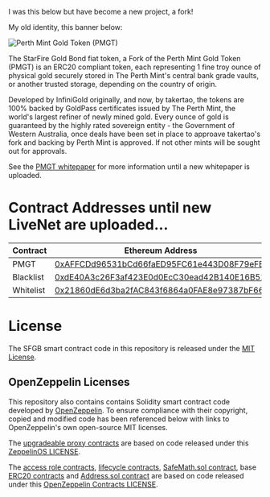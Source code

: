 I was this below but have become a new project, a fork!  

My old identity, this banner below:

![Perth Mint Gold Token (PMGT)](docs/pmgt_banner.png)

The StarFire Gold Bond fiat token, a Fork of the Perth Mint Gold Token (PMGT) is an ERC20 compliant token, each representing 1 fine troy ounce of physical gold securely stored in The Perth Mint's central bank grade vaults, or another trusted storage, depending on the country of origin.

Developed by InfiniGold originally, and now, by takertao, the tokens are 100% backed by GoldPass certificates issued by The Perth Mint, the world's largest refiner of newly mined gold.  Every ounce of gold is guaranteed by the highly rated sovereign entity - the
Government of Western Australia, once deals have been set in place to approave takertao's fork and backing by Perth Mint is approved.  If not other mints will be sought out for approvals.

See the [PMGT whitepaper](https://pmgt.io/static/assets/pmgt_whitepaper.pdf) for more information until a new whitepaper is uploaded.

# Contract Addresses until new LiveNet are uploaded...

| Contract  | Ethereum Address                                                                                                      |
| --------- | --------------------------------------------------------------------------------------------------------------------- |
| PMGT      | [0xAFFCDd96531bCd66faED95FC61e443D08F79eFEf](https://etherscan.io/token/0xaffcdd96531bcd66faed95fc61e443d08f79efef)   |
| Blacklist | [0xdE40A3c26F3af423E0d0EcC30ead42B140E16B51](https://etherscan.io/address/0xdE40A3c26F3af423E0d0EcC30ead42B140E16B51) |
| Whitelist | [0x21860dE6d3ba2fAC843f6864a0FAE8e97387bF66](https://etherscan.io/address/0x21860dE6d3ba2fAC843f6864a0FAE8e97387bF66) |


# License

The SFGB smart contract code in this repository is released under the [MIT License](./LICENSE).

## OpenZeppelin Licenses

This repository also contains contains Solidity smart contract code developed by
[OpenZeppelin](https://openzeppelin.com/). To ensure compliance with their copyright, copied and modified code has been
referenced below with links to OpenZeppelin's own open-source MIT licenses.

The [upgradeable proxy contracts](./contracts/upgradeability) are based on code released under this
[ZeppelinOS LICENSE](https://github.com/OpenZeppelin/openzeppelin-sdk/blob/v2.2.0/LICENSE).

The [access role contracts](./contracts/access), [lifecycle contracts](./contracts/lifecycle),
[SafeMath.sol contract](./contracts/math/SafeMath.sol), base [ERC20 contracts](./contracts/token) and
[Address.sol contract](./contracts/utils/Address.sol) are  based on code released under this
[OpenZeppelin Contracts LICENSE](https://github.com/OpenZeppelin/openzeppelin-contracts/blob/v2.2.0/LICENSE).
